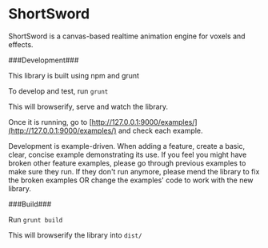 ShortSword
==========

ShortSword is a canvas-based realtime animation engine for voxels and effects.

###Development###

This library is built using npm and grunt

To develop and test, run ```grunt```

This will browserify, serve and watch the library.

Once it is running, go to [http://127.0.0.1:9000/examples/](http://127.0.0.1:9000/examples/) and check each example.

Development is example-driven. When adding a feature, create a basic, clear, concise example demonstrating its use. If you feel you might have broken other feature examples, please go through previous examples to make sure they run. If they don't run anymore, please mend the library to fix the broken examples OR change the examples' code to work with the new library.

###Build###

Run ```grunt build```

This will browserify the library into ```dist/```